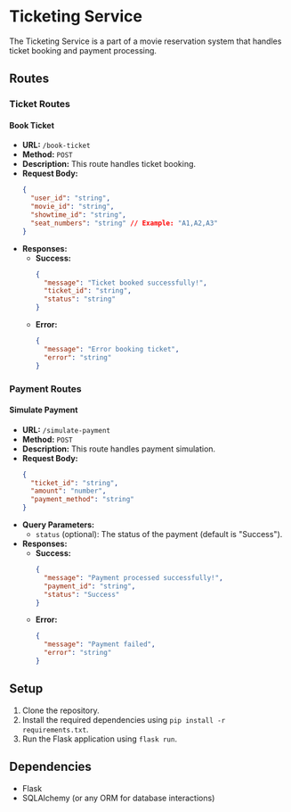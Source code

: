 # Ticketing Service

The Ticketing Service is a part of a movie reservation system that handles ticket booking and payment processing.

## Routes

### Ticket Routes

#### Book Ticket

- **URL:** `/book-ticket`
- **Method:** `POST`
- **Description:** This route handles ticket booking.
- **Request Body:**
  ```json
  {
    "user_id": "string",
    "movie_id": "string",
    "showtime_id": "string",
    "seat_numbers": "string" // Example: "A1,A2,A3"
  }
  ```
- **Responses:**
  - **Success:**
    ```json
    {
      "message": "Ticket booked successfully!",
      "ticket_id": "string",
      "status": "string"
    }
    ```
  - **Error:**
    ```json
    {
      "message": "Error booking ticket",
      "error": "string"
    }
    ```

### Payment Routes

#### Simulate Payment

- **URL:** `/simulate-payment`
- **Method:** `POST`
- **Description:** This route handles payment simulation.
- **Request Body:**
  ```json
  {
    "ticket_id": "string",
    "amount": "number",
    "payment_method": "string"
  }
  ```
- **Query Parameters:**
  - `status` (optional): The status of the payment (default is "Success").
- **Responses:**
  - **Success:**
    ```json
    {
      "message": "Payment processed successfully!",
      "payment_id": "string",
      "status": "Success"
    }
    ```
  - **Error:**
    ```json
    {
      "message": "Payment failed",
      "error": "string"
    }
    ```

## Setup

1. Clone the repository.
2. Install the required dependencies using `pip install -r requirements.txt`.
3. Run the Flask application using `flask run`.

## Dependencies

- Flask
- SQLAlchemy (or any ORM for database interactions)

